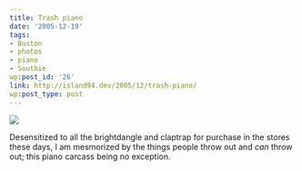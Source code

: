 ```yaml
---
title: Trash piano
date: '2005-12-19'
tags:
- Boston
- photos
- piano
- Southie
wp:post_id: '26'
link: http://island94.dev/2005/12/trash-piano/
wp:post_type: post
---
```


[ ![](http://static.flickr.com/37/75385133_ca3abb0010_m.jpg) ](http://www.flickr.com/photos/atomicworkshop/75385133/)  

Desensitized to all the brightdangle and claptrap for purchase in the stores these days, I am mesmorized by the things people throw out and _can_ throw out; this piano carcass being no exception.